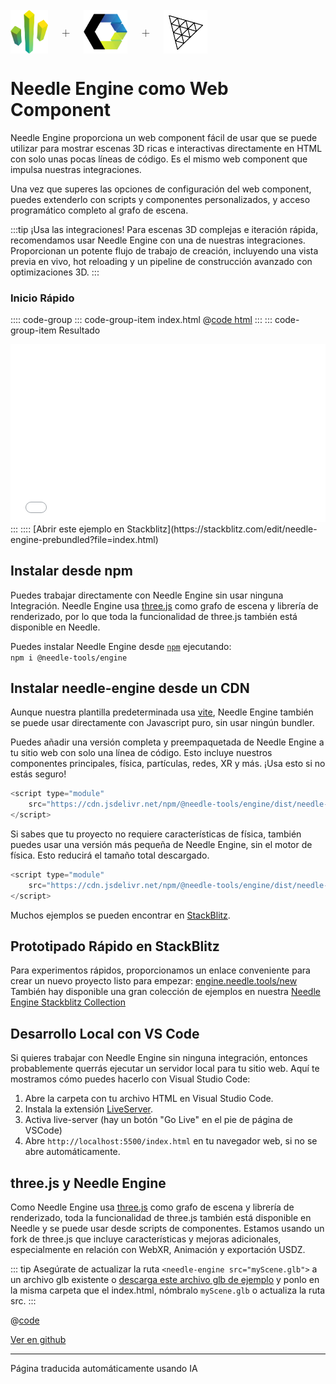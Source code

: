 <br/>

<div class="centered" style="display: flex;
    align-items: center;
    gap: 20px;
    font-size: 2em;
    font-weight: 100;">
    <img src="/logo.png" style="max-height:70px;" title="Needle Logo" alt="Needle Logo"/> +
    <img src="/imgs/logo-webcomponents.png" style="max-height:70px;" title="Web Components Logo" alt="Web Components Logo"/> +
    <img src="/imgs/threejs-logo.webp" style="max-height:70px;" title="three.js Logo" alt="three.js Logo"/>
</div>

# Needle Engine como Web Component

Needle Engine proporciona un web component fácil de usar que se puede utilizar para mostrar escenas 3D ricas e interactivas directamente en HTML con solo unas pocas líneas de código. Es el mismo web component que impulsa nuestras integraciones.

Una vez que superes las opciones de configuración del web component, puedes extenderlo con scripts y componentes personalizados, y acceso programático completo al grafo de escena.

:::tip ¡Usa las integraciones!
Para escenas 3D complejas e iteración rápida, recomendamos usar Needle Engine con una de nuestras integraciones. Proporcionan un potente flujo de trabajo de creación, incluyendo una vista previa en vivo, hot reloading y un pipeline de construcción avanzado con optimizaciones 3D.
:::

### Inicio Rápido
:::: code-group
::: code-group-item index.html
@[code html](@code/basic-webcomponent.html)
:::
::: code-group-item Resultado
<iframe src="/docs/code-samples/basic-webcomponent.html" style="
    width: 100%; 
    aspect-ratio: 16/9; 
    outline: none; 
    border: none;
    "
    allow="accelerometer; autoplay; encrypted-media; gyroscope; picture-in-picture; xr-spatial-tracking"
    allowfullscreen
    ></iframe>
:::
::::
[Abrir este ejemplo en Stackblitz](https://stackblitz.com/edit/needle-engine-prebundled?file=index.html)



## Instalar desde npm

Puedes trabajar directamente con Needle Engine sin usar ninguna Integración. Needle Engine usa [three.js](https://threejs.org/) como grafo de escena y librería de renderizado, por lo que toda la funcionalidad de three.js también está disponible en Needle.

Puedes instalar Needle Engine desde [`npm`](https://www.npmjs.com/package/@needle-tools/engine) ejecutando:
<br/>
`npm i @needle-tools/engine`

## Instalar needle-engine desde un CDN

Aunque nuestra plantilla predeterminada usa [vite](https://vitejs.dev), Needle Engine también se puede usar directamente con Javascript puro, sin usar ningún bundler.

Puedes añadir una versión completa y preempaquetada de Needle Engine a tu sitio web con solo una línea de código.
Esto incluye nuestros componentes principales, física, partículas, redes, XR y más. ¡Usa esto si no estás seguro!

```js
<script type="module"
    src="https://cdn.jsdelivr.net/npm/@needle-tools/engine/dist/needle-engine.min.js">
</script>
```

Si sabes que tu proyecto no requiere características de física, también puedes usar una versión más pequeña de Needle Engine, sin el motor de física. Esto reducirá el tamaño total descargado.
```js
<script type="module"
    src="https://cdn.jsdelivr.net/npm/@needle-tools/engine/dist/needle-engine.light.min.js">
</script>
```


Muchos ejemplos se pueden encontrar en [StackBlitz](https://stackblitz.com/@marwie/collections/needle-engine).

## Prototipado Rápido en StackBlitz

Para experimentos rápidos, proporcionamos un enlace conveniente para crear un nuevo proyecto listo para empezar: [engine.needle.tools/new](https://engine.needle.tools/new)
También hay disponible una gran colección de ejemplos en nuestra [Needle Engine Stackblitz Collection](https://stackblitz.com/@marwie/collections/needle-engine)

## Desarrollo Local con VS Code

Si quieres trabajar con Needle Engine sin ninguna integración, entonces probablemente querrás ejecutar un servidor local para tu sitio web. Aquí te mostramos cómo puedes hacerlo con Visual Studio Code:

1.  Abre la carpeta con tu archivo HTML en Visual Studio Code.
2.  Instala la extensión [LiveServer](https://marketplace.visualstudio.com/items?itemName=ritwickdey.LiveServer).
3.  Activa live-server (hay un botón "Go Live" en el pie de página de VSCode)
4.  Abre ``http://localhost:5500/index.html`` en tu navegador web, si no se abre automáticamente.


## three.js y Needle Engine

Como Needle Engine usa [three.js](https://threejs.org/) como grafo de escena y librería de renderizado, toda la funcionalidad de three.js también está disponible en Needle y se puede usar desde scripts de componentes. Estamos usando un fork de three.js que incluye características y mejoras adicionales, especialmente en relación con WebXR, Animación y exportación USDZ.


::: tip
Asegúrate de actualizar la ruta ``<needle-engine src="myScene.glb">`` a un archivo glb existente
o [descarga este archivo glb de ejemplo](https://github.com/needle-tools/needle-engine-samples/raw/main/vanilla/myScene.glb) y ponlo en la misma carpeta que el index.html, nómbralo ``myScene.glb`` o actualiza la ruta src.
:::

@[code](@code/basic-html.html)


[Ver en github](https://github.com/needle-tools/needle-engine-samples/tree/main/vanilla)

---
Página traducida automáticamente usando IA
